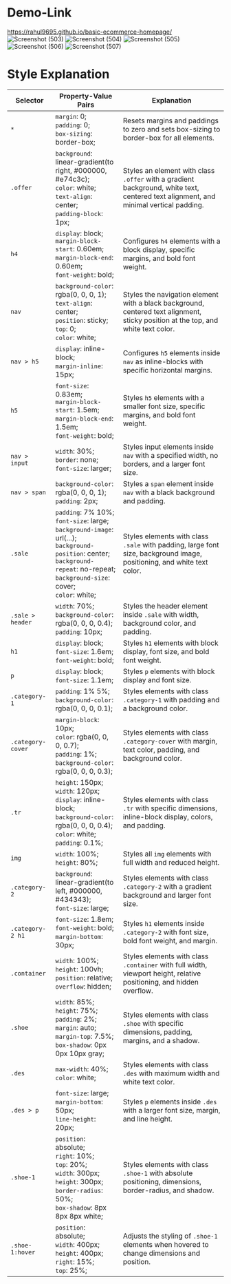 # Demo-Link
https://rahul9695.github.io/basic-ecommerce-homepage/
![Screenshot (503)](https://github.com/rahul9695/basic-ecommerce-homepage/assets/120627949/e6e7319e-1011-47af-8018-a8f5d86580ef)
![Screenshot (504)](https://github.com/rahul9695/basic-ecommerce-homepage/assets/120627949/0b9c4efd-1a7f-44db-858a-24d134ffc811)
![Screenshot (505)](https://github.com/rahul9695/basic-ecommerce-homepage/assets/120627949/dcdf5fa1-52b8-4487-9bef-6be205acca67)
![Screenshot (506)](https://github.com/rahul9695/basic-ecommerce-homepage/assets/120627949/22144ab6-0dab-46d0-9ad4-5873269875e1)
![Screenshot (507)](https://github.com/rahul9695/basic-ecommerce-homepage/assets/120627949/274ba532-00d9-4625-87f6-5e79b0d8c0f9)


# Style Explanation
| Selector         | Property-Value Pairs                                    | Explanation                                              |
| ---------------- | ------------------------------------------------------- | -------------------------------------------------------- |
| `*`              | `margin`: 0;<br>`padding`: 0;<br>`box-sizing`: border-box; | Resets margins and paddings to zero and sets box-sizing to border-box for all elements. |
| `.offer`         | `background`: linear-gradient(to right, #000000, #e74c3c);<br>`color`: white;<br>`text-align`: center;<br>`padding-block`: 1px; | Styles an element with class `.offer` with a gradient background, white text, centered text alignment, and minimal vertical padding. |
| `h4`             | `display`: block;<br>`margin-block-start`: 0.60em;<br>`margin-block-end`: 0.60em;<br>`font-weight`: bold; | Configures `h4` elements with a block display, specific margins, and bold font weight. |
| `nav`            | `background-color`: rgba(0, 0, 0, 1);<br>`text-align`: center;<br>`position`: sticky;<br>`top`: 0;<br>`color`: white; | Styles the navigation element with a black background, centered text alignment, sticky position at the top, and white text color. |
| `nav > h5`       | `display`: inline-block;<br>`margin-inline`: 15px;   | Configures `h5` elements inside `nav` as inline-blocks with specific horizontal margins. |
| `h5`             | `font-size`: 0.83em;<br>`margin-block-start`: 1.5em;<br>`margin-block-end`: 1.5em;<br>`font-weight`: bold; | Styles `h5` elements with a smaller font size, specific margins, and bold font weight. |
| `nav > input`    | `width`: 30%;<br>`border`: none;<br>`font-size`: larger; | Styles input elements inside `nav` with a specified width, no borders, and a larger font size. |
| `nav > span`     | `background-color`: rgba(0, 0, 0, 1);<br>`padding`: 2px; | Styles a `span` element inside `nav` with a black background and padding. |
| `.sale`          | `padding`: 7% 10%;<br>`font-size`: large;<br>`background-image`: url(...);<br>`background-position`: center;<br>`background-repeat`: no-repeat;<br>`background-size`: cover;<br>`color`: white; | Styles elements with class `.sale` with padding, large font size, background image, positioning, and white text color. |
| `.sale > header` | `width`: 70%;<br>`background-color`: rgba(0, 0, 0, 0.4);<br>`padding`: 10px; | Styles the header element inside `.sale` with width, background color, and padding. |
| `h1`             | `display`: block;<br>`font-size`: 1.6em;<br>`font-weight`: bold; | Styles `h1` elements with block display, font size, and bold font weight. |
| `p`              | `display`: block;<br>`font-size`: 1.1em;             | Styles `p` elements with block display and font size.  |
| `.category-1`    | `padding`: 1% 5%;<br>`background-color`: rgba(0, 0, 0, 0.1); | Styles elements with class `.category-1` with padding and a background color. |
| `.category-cover`| `margin-block`: 10px;<br>`color`: rgba(0, 0, 0, 0.7);<br>`padding`: 1%;<br>`background-color`: rgba(0, 0, 0, 0.3); | Styles elements with class `.category-cover` with margin, text color, padding, and background color. |
| `.tr`            | `height`: 150px;<br>`width`: 120px;<br>`display`: inline-block;<br>`background-color`: rgba(0, 0, 0, 0.4);<br>`color`: white;<br>`padding`: 0.1%; | Styles elements with class `.tr` with specific dimensions, inline-block display, colors, and padding. |
| `img`            | `width`: 100%;<br>`height`: 80%;                      | Styles all `img` elements with full width and reduced height. |
| `.category-2`    | `background`: linear-gradient(to left, #000000, #434343);<br>`font-size`: large; | Styles elements with class `.category-2` with a gradient background and larger font size. |
| `.category-2 h1` | `font-size`: 1.8em;<br>`font-weight`: bold;<br>`margin-bottom`: 30px; | Styles `h1` elements inside `.category-2` with font size, bold font weight, and margin. |
| `.container`     | `width`: 100%;<br>`height`: 100vh;<br>`position`: relative;<br>`overflow`: hidden; | Styles elements with class `.container` with full width, viewport height, relative positioning, and hidden overflow. |
| `.shoe`          | `width`: 85%;<br>`height`: 75%;<br>`padding`: 2%;<br>`margin`: auto;<br>`margin-top`: 7.5%;<br>`box-shadow`: 0px 0px 10px gray; | Styles elements with class `.shoe` with specific dimensions, padding, margins, and a shadow. |
| `.des`           | `max-width`: 40%;<br>`color`: white;                | Styles elements with class `.des` with maximum width and white text color. |
| `.des > p`       | `font-size`: large;<br>`margin-bottom`: 50px;<br>`line-height`: 20px; | Styles `p` elements inside `.des` with a larger font size, margin, and line height. |
| `.shoe-1`        | `position`: absolute;<br>`right`: 10%;<br>`top`: 20%;<br>`width`: 300px;<br>`height`: 300px;<br>`border-radius`: 50%;<br>`box-shadow`: 8px 8px 8px white; | Styles elements with class `.shoe-1` with absolute positioning, dimensions, border-radius, and shadow. |
| `.shoe-1:hover`  | `position`: absolute;<br>`width`: 400px;<br>`height`: 400px;<br>`right`: 15%;<br>`top`: 25%; | Adjusts the styling of `.shoe-1` elements when hovered to change dimensions and position. |
